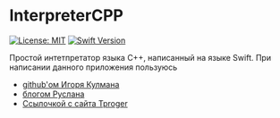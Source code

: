 # InterpreterCPP
[![License: MIT](https://img.shields.io/badge/License-MIT-yellow.svg)](https://opensource.org/licenses/MIT)
[![Swift Version](https://img.shields.io/badge/Swift-4-F16D39.svg?style=flat)](https://developer.apple.com/swift)

Простой интетпретатор языка C++, написанный на языке Swift. При написании данного приложения пользуюсь 
* [github'ом Игоря Кулмана](https://github.com/igorkulman/SwiftPascalInterpreter)
* [блогом Руслана](https://ruslanspivak.com/lsbasi-part1/)
* [Ссылочкой с сайта Tproger](https://tproger.ru/translations/how-to-create-programming-language/)
